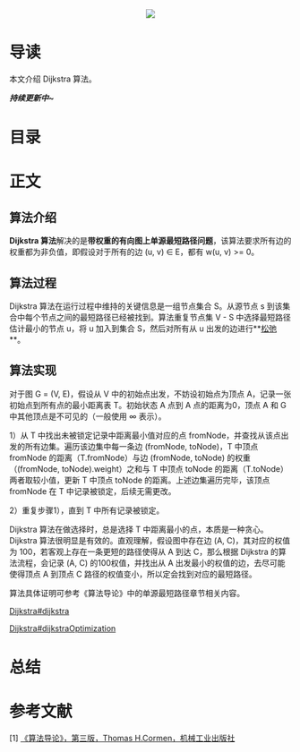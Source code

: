 <div align="center"><img src="https://gitee.com/struggle3014/picBed/raw/master/name_code.png"></div>

# 导读

本文介绍 Dijkstra 算法。

***持续更新中~***



# 目录



# 正文

## 算法介绍

**Dijkstra 算法**解决的是**带权重的有向图上单源最短路径问题**，该算法要求所有边的权重都为非负值，即假设对于所有的边 (u, v) ∈ E，都有 w(u, v) >= 0。



## 算法过程

Dijkstra 算法在运行过程中维持的关键信息是一组节点集合 S。从源节点 s 到该集合中每个节点之间的最短路径已经被找到。算法重复节点集 V - S 中选择最短路径估计最小的节点 u，将 u 加入到集合 S，然后对所有从 u 出发的边进行**[松弛](./单源最短路径.md)**。



## 算法实现

对于图 G = (V, E)，假设从 V 中的初始点出发，不妨设初始点为顶点 A，记录一张初始点到所有点的最小距离表 T。初始状态 A 点到 A 点的距离为0，顶点 A 和 G 中其他顶点是不可见的（一般使用 ∞ 表示）。

1）从 T 中找出未被锁定记录中距离最小值对应的点 fromNode，并查找从该点出发的所有边集。遍历该边集中每一条边 (fromNode, toNode)，T 中顶点 fromNode 的距离（T.fromNode）与边 (fromNode, toNode) 的权重（(fromNode, toNode).weight）之和与 T 中顶点 toNode 的距离（T.toNode）两者取较小值，更新 T 中顶点 toNode 的距离。上述边集遍历完毕，该顶点 fromNode 在 T 中记录被锁定，后续无需更改。

2）重复步骤1），直到 T 中所有记录被锁定。

Dijkstra 算法在做选择时，总是选择 T 中距离最小的点，本质是一种贪心。Dijkstra 算法很明显是有效的。直观理解，假设图中存在边 (A, C)，其对应的权值为 100，若客观上存在一条更短的路径使得从 A 到达 C，那么根据 Dijkstra 的算法流程，会记录 (A, C) 的100权值，并找出从 A 出发最小的权值的边，去尽可能使得顶点 A 到顶点 C 路径的权值变小，所以定会找到对应的最短路径。

算法具体证明可参考《算法导论》中的单源最短路径章节相关内容。

[Dijkstra#dijkstra](../../../../../projects/alogorithm-basic/src/main/java/com/xiumei/datastructure/graph/Code06_Dijkstra.java)

[Dijkstra#dijkstraOptimization](../../../../../projects/alogorithm-basic/src/main/java/com/xiumei/datastructure/graph/Code06_Dijkstra.java)



# 总结



# 参考文献

[1] [《算法导论》，第三版，Thomas H.Cormen，机械工业出版社](https://99baiduyun.com/baidu/算法导论)
